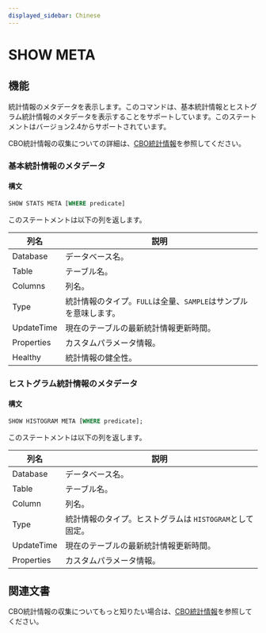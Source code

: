 ```yaml
---
displayed_sidebar: Chinese
---
```


# SHOW META

## 機能

統計情報のメタデータを表示します。このコマンドは、基本統計情報とヒストグラム統計情報のメタデータを表示することをサポートしています。このステートメントはバージョン2.4からサポートされています。

CBO統計情報の収集についての詳細は、[CBO統計情報](../../../using_starrocks/Cost_based_optimizer.md)を参照してください。

### 基本統計情報のメタデータ

#### 構文

```SQL
SHOW STATS META [WHERE predicate]
```

このステートメントは以下の列を返します。

| **列名**   | **説明**                                            |
| ---------- | --------------------------------------------------- |
| Database   | データベース名。                                    |
| Table      | テーブル名。                                        |
| Columns    | 列名。                                              |
| Type       | 統計情報のタイプ。`FULL`は全量、`SAMPLE`はサンプルを意味します。 |
| UpdateTime | 現在のテーブルの最新統計情報更新時間。              |
| Properties | カスタムパラメータ情報。                            |
| Healthy    | 統計情報の健全性。                                  |

### ヒストグラム統計情報のメタデータ

#### 構文

```SQL
SHOW HISTOGRAM META [WHERE predicate];
```

このステートメントは以下の列を返します。

| **列名**   | **説明**                                  |
| ---------- | ----------------------------------------- |
| Database   | データベース名。                          |
| Table      | テーブル名。                              |
| Column     | 列名。                                    |
| Type       | 統計情報のタイプ。ヒストグラムは `HISTOGRAM`として固定。 |
| UpdateTime | 現在のテーブルの最新統計情報更新時間。    |
| Properties | カスタムパラメータ情報。                  |

## 関連文書

CBO統計情報の収集についてもっと知りたい場合は、[CBO統計情報](../../../using_starrocks/Cost_based_optimizer.md)を参照してください。
